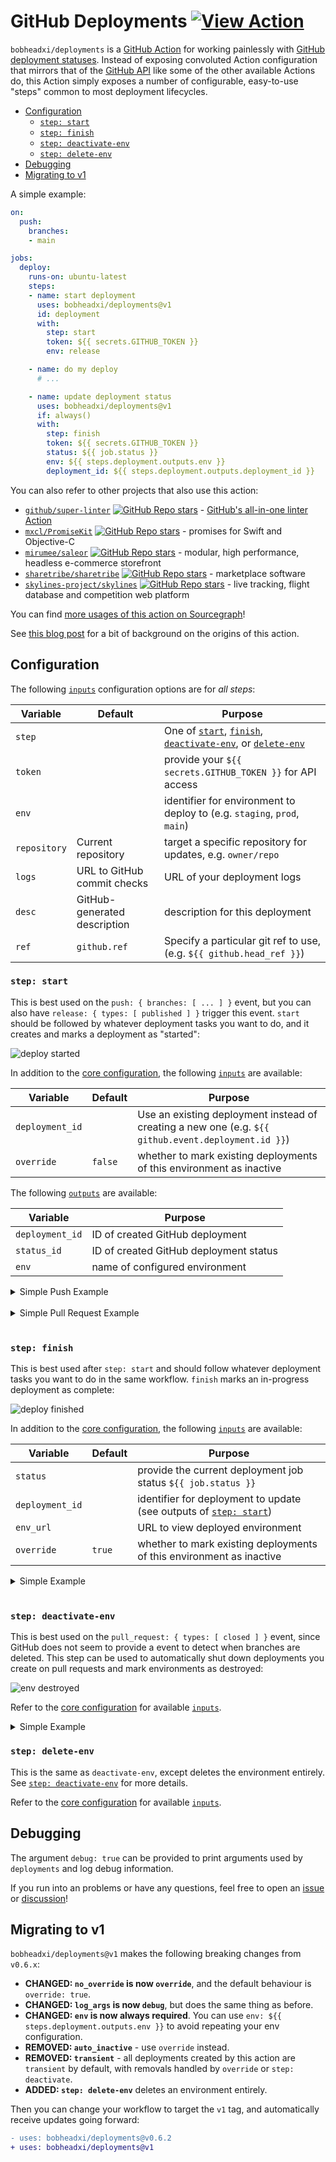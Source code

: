 # GitHub Deployments [![View Action](https://img.shields.io/badge/view-github%20action-yellow.svg)](https://bobheadxi.dev/r/deployments/)

`bobheadxi/deployments` is a [GitHub Action](https://github.com/features/actions) for working painlessly with [GitHub deployment statuses](https://docs.github.com/en/rest/reference/deployments).
Instead of exposing convoluted Action configuration that mirrors that of the [GitHub API](https://developer.github.com/v3/repos/deployments/) like some of the other available Actions do, this Action simply exposes a number of configurable, easy-to-use "steps" common to most deployment lifecycles.

- [Configuration](#configuration)
  - [`step: start`](#step-start)
  - [`step: finish`](#step-finish)
  - [`step: deactivate-env`](#step-deactivate-env)
  - [`step: delete-env`](#step-delete-env)
- [Debugging](#debugging)
- [Migrating to v1](#migrating-to-v1)

A simple example:

```yml
on:
  push:
    branches:
    - main

jobs:
  deploy:
    runs-on: ubuntu-latest
    steps:
    - name: start deployment
      uses: bobheadxi/deployments@v1
      id: deployment
      with:
        step: start
        token: ${{ secrets.GITHUB_TOKEN }}
        env: release

    - name: do my deploy
      # ...

    - name: update deployment status
      uses: bobheadxi/deployments@v1
      if: always()
      with:
        step: finish
        token: ${{ secrets.GITHUB_TOKEN }}
        status: ${{ job.status }}
        env: ${{ steps.deployment.outputs.env }}
        deployment_id: ${{ steps.deployment.outputs.deployment_id }}
```

You can also refer to other projects that also use this action:

- [`github/super-linter`](https://sourcegraph.com/search?q=context:global+repo:%5Egithub%5C.com/github/super-linter%24+file:%5E%5C.github/workflows+bobheadxi/deployments&patternType=literal) [![GitHub Repo stars](https://img.shields.io/github/stars/github/super-linter?style=social)](https://github.com/github/super-linter) - [GitHub's all-in-one linter Action](https://github.blog/2020-06-18-introducing-github-super-linter-one-linter-to-rule-them-all/)
- [`mxcl/PromiseKit`](https://sourcegraph.com/search?q=context:global+repo:%5Egithub%5C.com/mxcl/PromiseKit%24+file:%5E%5C.github/workflows+bobheadxi/deployments&patternType=literal) [![GitHub Repo stars](https://img.shields.io/github/stars/mxcl/PromiseKit?style=social)](https://github.com/mxcl/PromiseKit) - promises for Swift and Objective-C
- [`mirumee/saleor`](https://sourcegraph.com/search?q=repo:%5Egithub%5C.com/mirumee/saleor%24+bobheadxi/deployments\&patternType=literal) [![GitHub Repo stars](https://img.shields.io/github/stars/mirumee/saleor?style=social)](https://github.com/mirumee/saleor) - modular, high performance, headless e-commerce storefront
- [`sharetribe/sharetribe`](https://sourcegraph.com/search?q=context:global+repo:%5Egithub%5C.com/sharetribe/sharetribe%24+file:%5E%5C.github/workflows+bobheadxi/deployments&patternType=literal) [![GitHub Repo stars](https://img.shields.io/github/stars/sharetribe/sharetribe?style=social)](https://github.com/sharetribe/sharetribe) - marketplace software
- [`skylines-project/skylines`](https://sourcegraph.com/search?q=repo:%5Egithub%5C.com/skylines-project/skylines%24+bobheadxi/deployments\&patternType=literal) [![GitHub Repo stars](https://img.shields.io/github/stars/skylines-project/skylines?style=social)](https://github.com/skylines-project/skylines) - live tracking, flight database and competition web platform

You can find [more usages of this action on Sourcegraph](https://sourcegraph.com/search?q=context:global+uses:+bobheadxi/deployments%40.*+file:%5E%5C.github/workflows+-repo:bobheadxi+count:all&patternType=regexp)!

See [this blog post](https://dev.to/bobheadxi/branch-previews-with-google-app-engine-and-github-actions-3pco) for a bit of background on the origins of this action.

## Configuration

The following [`inputs`](https://help.github.com/en/articles/workflow-syntax-for-github-actions#jobsjob_idstepswith) configuration options are for *all steps*:

| Variable     | Default                      | Purpose                                                                                                                                |
| ------------ | ---------------------------- | -------------------------------------------------------------------------------------------------------------------------------------- |
| `step`       |                              | One of [`start`](#step-start), [`finish`](#step-finish), [`deactivate-env`](#step-deactivate-env), or [`delete-env`](#step-delete-env) |
| `token`      |                              | provide your `${{ secrets.GITHUB_TOKEN }}` for API access                                                                              |
| `env`        |                              | identifier for environment to deploy to (e.g. `staging`, `prod`, `main`)                                                               |
| `repository` | Current repository           | target a specific repository for updates, e.g. `owner/repo`                                                                            |
| `logs`       | URL to GitHub commit checks  | URL of your deployment logs                                                                                                            |
| `desc`       | GitHub-generated description | description for this deployment                                                                                                        |
| `ref`        | `github.ref`                 | Specify a particular git ref to use,  (e.g. `${{ github.head_ref }}`)                                                                  |

### `step: start`

This is best used on the `push: { branches: [ ... ] }` event, but you can also have `release: { types: [ published ] }` trigger this event.
`start` should be followed by whatever deployment tasks you want to do, and it creates and marks a deployment as "started":

![deploy started](.static/start.png)

In addition to the [core configuration](#configuration), the following [`inputs`](https://help.github.com/en/articles/workflow-syntax-for-github-actions#jobsjob_idstepswith) are available:

| Variable        | Default | Purpose                                                                                             |
| --------------- | ------- | --------------------------------------------------------------------------------------------------- |
| `deployment_id` |         | Use an existing deployment instead of creating a new one (e.g. `${{ github.event.deployment.id }}`) |
| `override`      | `false` | whether to mark existing deployments of this environment as inactive                                |

The following [`outputs`](https://help.github.com/en/actions/automating-your-workflow-with-github-actions/contexts-and-expression-syntax-for-github-actions#steps-context) are available:

| Variable        | Purpose                                |
| --------------- | -------------------------------------- |
| `deployment_id` | ID of created GitHub deployment        |
| `status_id`     | ID of created GitHub deployment status |
| `env`           | name of configured environment         |

<details>
<summary>Simple Push Example</summary>
<p>

```yml
on:
  push:
    branches:
    - main

jobs:
  deploy:
    steps:
    - name: start deployment
      uses: bobheadxi/deployments@v1
      id: deployment
      with:
        step: start
        token: ${{ secrets.GITHUB_TOKEN }}
        env: release

    - name: do my deploy
      # ...
```

</p>
</details>

<br />

<details>
<summary>Simple Pull Request Example</summary>
<p>

```yml
on:
  pull_request:

jobs:
  deploy:
    runs-on: ubuntu-latest
    steps:
    - name: start deployment
      uses: bobheadxi/deployments@v1
      id: deployment
      with:
        step: start
        token: ${{ secrets.GITHUB_TOKEN }}
        env: integration

    - name: do my deploy
      # ...
```

</p>
</details>

<br />

### `step: finish`

This is best used after `step: start` and should follow whatever deployment tasks you want to do in the same workflow.
`finish` marks an in-progress deployment as complete:

![deploy finished](.static/finish.png)

In addition to the [core configuration](#configuration), the following [`inputs`](https://help.github.com/en/articles/workflow-syntax-for-github-actions#jobsjob_idstepswith) are available:

| Variable        | Default | Purpose                                                                           |
| --------------- | ------- | --------------------------------------------------------------------------------- |
| `status`        |         | provide the current deployment job status `${{ job.status }}`                     |
| `deployment_id` |         | identifier for deployment to update (see outputs of [`step: start`](#step-start)) |
| `env_url`       |         | URL to view deployed environment                                                  |
| `override`      | `true`  | whether to mark existing deployments of this environment as inactive              |

<details>
<summary>Simple Example</summary>
<p>

```yml
# ...

jobs:
  deploy:
    steps:
    - name: start deployment
      # ... see previous example

    - name: do my deploy
      # ...

    - name: update deployment status
      uses: bobheadxi/deployments@v1
      if: always()
      with:
        step: finish
        token: ${{ secrets.GITHUB_TOKEN }}
        status: ${{ job.status }}
        env: ${{ steps.deployment.outputs.env }}
        deployment_id: ${{ steps.deployment.outputs.deployment_id }}
```

</p>
</details>

<br />

### `step: deactivate-env`

This is best used on the `pull_request: { types: [ closed ] }` event, since GitHub does not seem to provide a event to detect when branches are deleted.
This step can be used to automatically shut down deployments you create on pull requests and mark environments as destroyed:

![env destroyed](.static/destroyed.png)

Refer to the [core configuration](#configuration) for available [`inputs`](https://help.github.com/en/articles/workflow-syntax-for-github-actions#jobsjob_idstepswith).

<details>
<summary>Simple Example</summary>
<p>

```yml
on:
  pull_request:
    types: [ closed ]

jobs:
  prune:
    steps:
    # see https://dev.to/bobheadxi/branch-previews-with-google-app-engine-and-github-actions-3pco
    - name: extract branch name
      id: get_branch
      shell: bash
      env:
        PR_HEAD: ${{ github.head_ref }}
      run: echo "##[set-output name=branch;]$(echo ${PR_HEAD#refs/heads/} | tr / -)"

    - name: do my deployment shutdown
      # ...

    - name: mark environment as deactivated
      uses: bobheadxi/deployments@v1
      with:
        step: deactivate-env
        token: ${{ secrets.GITHUB_TOKEN }}
        env: ${{ steps.get_branch.outputs.branch }}
        desc: Environment was pruned
```

</p>
</details>

### `step: delete-env`

This is the same as `deactivate-env`, except deletes the environment entirely. See [`step: deactivate-env`](#step-deactivate-env) for more details.

Refer to the [core configuration](#configuration) for available [`inputs`](https://help.github.com/en/articles/workflow-syntax-for-github-actions#jobsjob_idstepswith).

## Debugging

The argument `debug: true` can be provided to print arguments used by `deployments` and log debug information.

If you run into an problems or have any questions, feel free to open an [issue](https://github.com/bobheadxi/deployments/issues) or [discussion](https://github.com/bobheadxi/deployments/discussions)!

## Migrating to v1

`bobheadxi/deployments@v1` makes the following breaking changes from `v0.6.x`:

- **CHANGED: `no_override` is now `override`**, and the default behaviour is `override: true`.
- **CHANGED: `log_args` is now `debug`**, but does the same thing as before.
- **CHANGED: `env` is now always required**. You can use `env: ${{ steps.deployment.outputs.env }}` to avoid repeating your env configuration.
- **REMOVED: `auto_inactive`** - use `override` instead.
- **REMOVED: `transient`** - all deployments created by this action are `transient` by default, with removals handled by `override` or `step: deactivate`.
- **ADDED: `step: delete-env`** deletes an environment entirely.

Then you can change your workflow to target the `v1` tag, and automatically receive updates going forward:

```diff
- uses: bobheadxi/deployments@v0.6.2
+ uses: bobheadxi/deployments@v1
```

<br />
